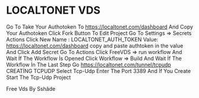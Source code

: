 # LOCALTONET VDS 
Go To Take Your Authotoken To https://localtonet.com/dashboard And Copy Your Authotoken
Click Fork Button To Edit Project
Go To Settings => Secrets Actions 
Click New 
Name : LOCALTONET_AUTH_TOKEN
Value: https://localtonet.com/dashboard copy and paste authtoken in the value
And Click Add Secret 
Go To Actions Click FreeVDS => run workflow And Wait
İf The Workflow İs Opened Click Workflow => Build And Wait
İf The Workflow İn The Last Step Go https://localtonet.com/tunnel/tcpudp 
CREATİNG TCPUDP
Select Tcp-Udp Enter The Port 3389 And İf You Create Start The Tcp-Udp Project


Free Vds By Sshâde
